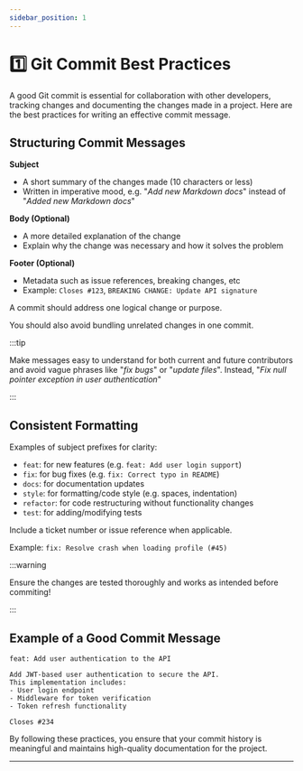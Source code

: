```yaml
---
sidebar_position: 1
---
```


# 1️⃣ Git Commit Best Practices

A good Git commit is essential for collaboration with other developers, tracking changes and documenting the changes made in a project. Here are the best practices for writing an effective commit message.

## Structuring Commit Messages

**Subject**
 - A short summary of the changes made (10 characters or less)
 - Written in imperative mood, e.g. "*Add new Markdown docs*" instead of "*Added new Markdown docs*"

**Body (Optional)**
- A more detailed explanation of the change
- Explain why the change was necessary and how it solves the problem

**Footer (Optional)**
- Metadata such as issue references, breaking changes, etc
- Example: `Closes #123`, `BREAKING CHANGE: Update API signature`

A commit should address one logical change or purpose.

You should also avoid bundling unrelated changes in one commit.

:::tip

Make messages easy to understand for both current and future contributors and avoid vague phrases like "*fix bugs*" or "*update files*". Instead, "*Fix null pointer exception in user authentication*"

:::

## Consistent Formatting

Examples of subject prefixes for clarity:

- `feat`: for new features (e.g. `feat: Add user login support`)
- `fix`: for bug fixes (e.g. `fix: Correct typo in README`)
- `docs`: for documentation updates
- `style`: for formatting/code style (e.g. spaces, indentation)
- `refactor`: for code restructuring without functionality changes
- `test`: for adding/modifying tests

Include a ticket number or issue reference when applicable.

Example: `fix: Resolve crash when loading profile (#45)`

:::warning

Ensure the changes are tested thoroughly and works as intended before commiting!

:::

## Example of a Good Commit Message

```
feat: Add user authentication to the API

Add JWT-based user authentication to secure the API. 
This implementation includes:
- User login endpoint
- Middleware for token verification
- Token refresh functionality

Closes #234
```

By following these practices, you ensure that your commit history is meaningful and maintains high-quality documentation for the project.

---